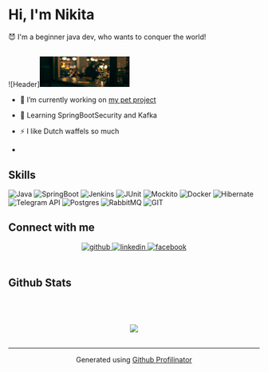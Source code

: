 # Hi, I'm Nikita

😈 I'm a beginner java dev, who wants to conquer the world!
<br>
<br>

![Header]<img src="https://github.com/JRoockie/JRoockie/blob/main/assets/IMAGE%202023-12-25%2018_14_09.jpg" alt="The Unlimited" width="180"/>

- 🔭 I’m currently working on [my pet project](https://github.com/JRoockie/dispatcherBot)


- 🌱 Learning SpringBootSecurity and Kafka


- ⚡ I like Dutch waffels so much
- 
## Skills

![Java](https://img.shields.io/badge/-java-fcad03?style=for-the-badge&logo=java&logoColor=09000)
![SpringBoot](https://img.shields.io/badge/-springBoot-000000?style=for-the-badge&logo=spring&logoColor=09000)
![Jenkins](https://img.shields.io/badge/-jenkins-ffffff?style=for-the-badge&logo=jenkins&logoColor=09000)
![JUnit](https://img.shields.io/badge/-junit-ffffff?style=for-the-badge&logo=junit&logoColor=09000)
![Mockito](https://img.shields.io/badge/-mockito-ffffff?style=for-the-badge&logo=mockito&logoColor=09000)
![Docker](https://img.shields.io/badge/-docker-ffffff?style=for-the-badge&logo=docker&logoColor=09000)
![Hibernate](https://img.shields.io/badge/-hibernate-000?style=for-the-badge&logo=hibernate&logoColor=09000)
![Telegram API](https://img.shields.io/badge/-API-ffffff?style=for-the-badge&logo=telegram&logoColor=09000)
![Postgres](https://img.shields.io/badge/-postgres-ffffff?style=for-the-badge&logo=postgresql&logoColor=09000)
![RabbitMQ](https://img.shields.io/badge/-rabbitmq-ffffff?style=for-the-badge&logo=rabbitmq&logoColor=09000)
![GIT](https://img.shields.io/badge/-git-ffffff?style=for-the-badge&logo=git&logoColor=09000)

## Connect with me
<div align="center">
<a href="https://github.com/https://github.com/JRoockie" target="_blank">
<img src=https://img.shields.io/badge/github-%2324292e.svg?&style=for-the-badge&logo=github&logoColor=white alt=github style="margin-bottom: 5px;" />
</a>
<a href="https://linkedin.com/in/JRoockie" target="_blank">
<img src=https://img.shields.io/badge/linkedin-%231E77B5.svg?&style=for-the-badge&logo=linkedin&logoColor=white alt=linkedin style="margin-bottom: 5px;" />
</a>
<a href="https://www.facebook.com/JRoockie" target="_blank">
<img src=https://img.shields.io/badge/facebook-%232E87FB.svg?&style=for-the-badge&logo=facebook&logoColor=white alt=facebook style="margin-bottom: 5px;" />
</a>  
</div>
<br/>  


## Github Stats
<div align="center"><img src="https://github-readme-stats.vercel.app/api?username=JRoockie&show_icons=true&count_private=true&hide_border=true" align="center"  alt=""/></div>  

<br/>  



<br/>  

<div align="center">
<img src="https://komarev.com/ghpvc/?username=rishavanand&&style=flat-square" align="center" />
</div>  

<br />

----
<div align="center">Generated using <a href="https://profilinator.rishav.dev/" target="_blank">Github Profilinator</a></div>
